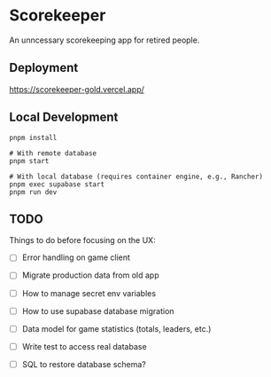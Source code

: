 # Scorekeeper

An unncessary scorekeeping app for retired people.

## Deployment

https://scorekeeper-gold.vercel.app/

## Local Development

```
pnpm install

# With remote database
pnpm start

# With local database (requires container engine, e.g., Rancher)
pnpm exec supabase start 
pnpm run dev
```

## TODO

Things to do before focusing on the UX:

* [ ] Error handling on game client
* [ ] Migrate production data from old app
* [ ] How to manage secret env variables
* [ ] How to use supabase database migration
* [ ] Data model for game statistics (totals, leaders, etc.)
* [ ] Write test to access real database
* [ ] SQL to restore database schema?

